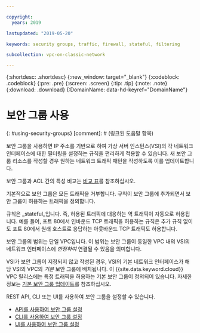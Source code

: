 ```yaml
---

copyright:
  years: 2019

lastupdated: "2019-05-20"

keywords: security groups, traffic, firewall, stateful, filtering

subcollection: vpc-on-classic-network

---
```


{:shortdesc: .shortdesc}
{:new_window: target="_blank"}
{:codeblock: .codeblock}
{:pre: .pre}
{:screen: .screen}
{:tip: .tip}
{:note: .note}
{:download: .download}
{:DomainName: data-hd-keyref="DomainName"}

# 보안 그룹 사용
{: #using-security-groups}
[comment]: # (링크된 도움말 항목)

보안 그룹을 사용하면 IP 주소를 기반으로 하여 가상 서버 인스턴스(VSI)의 각 네트워크 인터페이스에 대한 필터링을 설정하는 규칙을 편리하게 적용할 수 있습니다. 새 보안 그룹 리소스를 작성할 경우 원하는 네트워크 트래픽 패턴을 작성하도록 이를 업데이트합니다.

보안 그룹과 ACL 간의 특성 비교는 [비교 표](/docs/vpc-on-classic-network?topic=vpc-on-classic-network-compare-security-groups-and-access-control-lists)를 참조하십시오.

기본적으로 보안 그룹은 모든 트래픽을 거부합니다. 규칙이 보안 그룹에 추가되면서 보안 그룹이 허용하는 트래픽을 정의합니다.

규칙은 _stateful_입니다. 즉, 허용된 트래픽에 대응하는 역 트래픽이 자동으로 허용됩니다. 예를 들어, 포트 80에서 인바운드 TCP 트래픽을 허용하는 규칙은 추가 규칙 없이도 포트 80에서 원래 호스트로 응답하는 아웃바운드 TCP 트래픽도 허용합니다.

보안 그룹의 범위는 단일 VPC입니다. 이 범위는 보안 그룹이 동일한 VPC 내의 VSI의 네트워크 인터페이스에 _한정하여_ 연결될 수 있음을 의미합니다.

VSI가 보안 그룹이 지정되지 않고 작성된 경우, VSI의 기본 네트워크 인터페이스가 해당 VSI의 VPC의 _기본_ 보안 그룹에 배치됩니다. 이 {{site.data.keyword.cloud}} VPC 릴리스에는 특정 트래픽을 허용하는 기본 보안 그룹이 정의되어 있습니다. 자세한 정보는 [기본 보안 그룹 업데이트](/docs/vpc-on-classic-network?topic=vpc-on-classic-network-updating-the-default-security-group)를 참조하십시오.

REST API, CLI 또는 UI를 사용하여 보안 그룹을 설정할 수 있습니다.

* [API를 사용하여 보안 그룹 설정](/docs/vpc-on-classic-network?topic=vpc-on-classic-network-setting-up-security-groups-using-the-apis)
* [CLI를 사용하여 보안 그룹 설정 ](/docs/vpc-on-classic-network?topic=vpc-on-classic-network-setting-up-security-groups-using-the-cli)
* [UI를 사용하여 보안 그룹 설정](/docs/vpc-on-classic?topic=vpc-on-classic-creating-a-vpc-using-the-ibm-cloud-console#configuring-the-security-group-for-the-instance)
